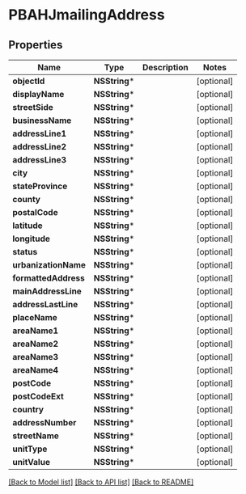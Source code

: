 # PBAHJmailingAddress

## Properties
Name | Type | Description | Notes
------------ | ------------- | ------------- | -------------
**objectId** | **NSString*** |  | [optional] 
**displayName** | **NSString*** |  | [optional] 
**streetSide** | **NSString*** |  | [optional] 
**businessName** | **NSString*** |  | [optional] 
**addressLine1** | **NSString*** |  | [optional] 
**addressLine2** | **NSString*** |  | [optional] 
**addressLine3** | **NSString*** |  | [optional] 
**city** | **NSString*** |  | [optional] 
**stateProvince** | **NSString*** |  | [optional] 
**county** | **NSString*** |  | [optional] 
**postalCode** | **NSString*** |  | [optional] 
**latitude** | **NSString*** |  | [optional] 
**longitude** | **NSString*** |  | [optional] 
**status** | **NSString*** |  | [optional] 
**urbanizationName** | **NSString*** |  | [optional] 
**formattedAddress** | **NSString*** |  | [optional] 
**mainAddressLine** | **NSString*** |  | [optional] 
**addressLastLine** | **NSString*** |  | [optional] 
**placeName** | **NSString*** |  | [optional] 
**areaName1** | **NSString*** |  | [optional] 
**areaName2** | **NSString*** |  | [optional] 
**areaName3** | **NSString*** |  | [optional] 
**areaName4** | **NSString*** |  | [optional] 
**postCode** | **NSString*** |  | [optional] 
**postCodeExt** | **NSString*** |  | [optional] 
**country** | **NSString*** |  | [optional] 
**addressNumber** | **NSString*** |  | [optional] 
**streetName** | **NSString*** |  | [optional] 
**unitType** | **NSString*** |  | [optional] 
**unitValue** | **NSString*** |  | [optional] 

[[Back to Model list]](../README.md#documentation-for-models) [[Back to API list]](../README.md#documentation-for-api-endpoints) [[Back to README]](../README.md)


